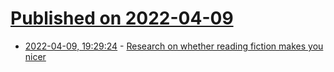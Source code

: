 # [Published on 2022-04-09](index.md)

* [2022-04-09, 19:29:24](https://news.ycombinator.com/item?id=30971197) - [Research on whether reading fiction makes you nicer](https://lithub.com/its-official-according-to-science-reading-fiction-makes-you-nicer/)
